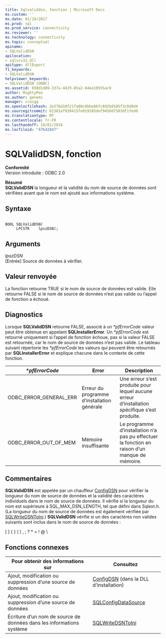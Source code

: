 ```yaml
---
title: Sqlvaliddsn, fonction | Microsoft Docs
ms.custom: ''
ms.date: 01/19/2017
ms.prod: sql
ms.prod_service: connectivity
ms.reviewer: ''
ms.technology: connectivity
ms.topic: conceptual
apiname:
- SQLValidDSN
apilocation:
- sqlsrv32.dll
apitype: dllExport
f1_keywords:
- SQLValidDSN
helpviewer_keywords:
- SQLValidDSN [ODBC]
ms.assetid: 930d1d89-337a-4429-85a2-84ee10555ac9
author: MightyPen
ms.author: genemi
manager: craigg
ms.openlocfilehash: 2e376d10f21fa00c6bbe86fc692b0185f3c8d8d4
ms.sourcegitcommit: 61381ef939415fe019285def9450d7583df1fed0
ms.translationtype: MT
ms.contentlocale: fr-FR
ms.lasthandoff: 10/01/2018
ms.locfileid: "47642847"
---
```

# <a name="sqlvaliddsn-function"></a>SQLValidDSN, fonction
**Conformité**  
 Version introduite : ODBC 2.0  
  
 **Résumé**  
 **SQLValidDSN** la longueur et la validité du nom de source de données sont vérifiées avant que le nom est ajouté aux informations système.  
  
## <a name="syntax"></a>Syntaxe  
  
```  
  
BOOL SQLValidDSN(  
     LPCSTR    lpszDSN);  
```  
  
## <a name="arguments"></a>Arguments  
 *lpszDSN*  
 [Entrée] Source de données à vérifier.  
  
## <a name="returns"></a>Valeur renvoyée  
 La fonction retourne TRUE si le nom de source de données est valide. Elle retourne FALSE si le nom de source de données n’est pas valide ou l’appel de fonction a échoué.  
  
## <a name="diagnostics"></a>Diagnostics  
 Lorsque **SQLValidDSN** retourne FALSE, associé à un  *\*pfErrorCode* valeur peut être obtenue en appelant **SQLInstallerError**. Un  *\*pfErrorCode* est retourné uniquement si l’appel de fonction échoue, pas si la valeur FALSE est retournée, car le nom de source de données n’est pas valide. Le tableau suivant répertorie les  *\*pfErrorCode* les valeurs qui peuvent être retournés par **SQLInstallerError** et explique chacune dans le contexte de cette fonction.  
  
|*\*pfErrorCode*|Error|Description|  
|---------------------|-----------|-----------------|  
|ODBC_ERROR_GENERAL_ERR|Erreur du programme d’installation générale|Une erreur s’est produite pour lequel aucune erreur d’installation spécifique s’est produite.|  
|ODBC_ERROR_OUT_OF_MEM|Mémoire insuffisante|Le programme d’installation n’a pas pu effectuer la fonction en raison d’un manque de mémoire.|  
  
## <a name="comments"></a>Commentaires  
 **SQLValidDSN** est appelée par un chauffeur [ConfigDSN](../../../odbc/reference/syntax/configdsn-function.md) pour vérifier la longueur du nom de source de données et la validité des caractères individuels dans le nom de source de données. Il vérifie si la longueur du nom est supérieure à SQL_MAX_DSN_LENGTH, tel que défini dans Sqlext.h. (La longueur du nom de source de données est également vérifiée par [SQLWriteDSNToIni](../../../odbc/reference/syntax/sqlwritedsntoini-function.md).) **SQLValidDSN** vérifie si un des caractères non valides suivants sont inclus dans le nom de source de données :  
  
 [ ] { } ( ) , ; ? * = ! \@ \  
  
## <a name="related-functions"></a>Fonctions connexes  
  
|Pour obtenir des informations sur|Consultez|  
|---------------------------|---------|  
|Ajout, modification ou suppression d’une source de données|[ConfigDSN](../../../odbc/reference/syntax/configdsn-function.md) (dans la DLL d’installation)|  
|Ajout, modification ou suppression d’une source de données|[SQLConfigDataSource](../../../odbc/reference/syntax/sqlconfigdatasource-function.md)|  
|Écriture d’un nom de source de données dans les informations système|[SQLWriteDSNToIni](../../../odbc/reference/syntax/sqlwritedsntoini-function.md)|
